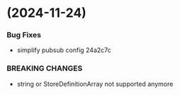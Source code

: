 #  (2024-11-24)


### Bug Fixes

* simplify pubsub config 24a2c7c


### BREAKING CHANGES

* string or StoreDefinitionArray not supported anymore



